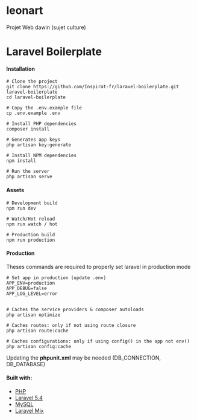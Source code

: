 # leonart
Projet Web dawin (sujet culture)



# Laravel Boilerplate
#### Installation
```shell
# Clone the project
git clone https://github.com/Inspirat-fr/laravel-boilerplate.git laravel-boilerplate
cd laravel-boilerplate
 
# Copy the .env.example file
cp .env.example .env
 
# Install PHP dependencies
composer install
 
# Generates app keys
php artisan key:generate
 
# Install NPM dependencies
npm install
 
# Run the server
php artisan serve
```
#### Assets
```shell
# Development build
npm run dev
 
# Watch/Hot reload
npm run watch / hot
 
# Production build
npm run production
```

#### Production
Theses commands are required to properly set laravel in production mode
```shell
# Set app in production (update .env)
APP_ENV=production
APP_DEBUG=false
APP_LOG_LEVEL=error

 
# Caches the service providers & composer autoloads
php artisan optimize
 
# Caches routes: only if not using route closure
php artisan route:cache
 
# Caches configurations: only if using config() in the app not env()
php artisan config:cache
```

Updating the **phpunit.xml** may be needed (DB_CONNECTION, DB_DATABASE)
#### Built with:

- [PHP](http://php.net)
- [Laravel 5.4](https://laravel.com)
- [MySQL](https://mysql.com)
- [Laravel Mix](https://)
